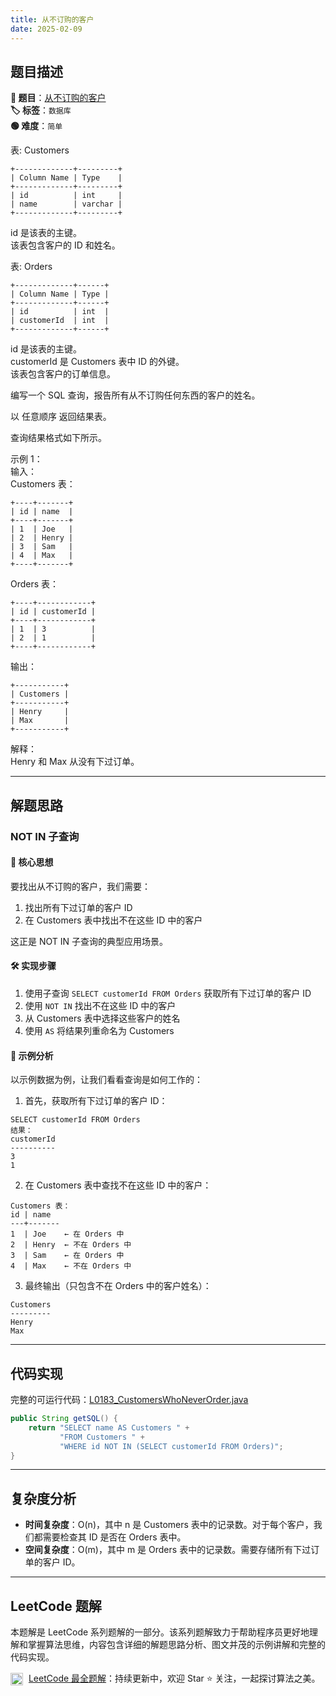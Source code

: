 ```yaml
---
title: 从不订购的客户
date: 2025-02-09
---
```


## 题目描述

**🔗 题目**：[从不订购的客户](https://leetcode.cn/problems/customers-who-never-order/)  
**🏷️ 标签**：`数据库`  
**🟢 难度**：`简单`  

表: Customers
```
+-------------+---------+
| Column Name | Type    |
+-------------+---------+
| id          | int     |
| name        | varchar |
+-------------+---------+
```
id 是该表的主键。  
该表包含客户的 ID 和姓名。  

表: Orders
```
+-------------+------+
| Column Name | Type |
+-------------+------+
| id          | int  |
| customerId  | int  |
+-------------+------+
```
id 是该表的主键。  
customerId 是 Customers 表中 ID 的外键。  
该表包含客户的订单信息。  

编写一个 SQL 查询，报告所有从不订购任何东西的客户的姓名。  

以 任意顺序 返回结果表。  

查询结果格式如下所示。  

示例 1：  
输入：  
Customers 表：
```
+----+-------+
| id | name  |
+----+-------+
| 1  | Joe   |
| 2  | Henry |
| 3  | Sam   |
| 4  | Max   |
+----+-------+
```
Orders 表：
```
+----+------------+
| id | customerId |
+----+------------+
| 1  | 3          |
| 2  | 1          |
+----+------------+
```
输出：
```
+-----------+
| Customers |
+-----------+
| Henry     |
| Max       |
+-----------+
```
解释：  
Henry 和 Max 从没有下过订单。

---

## 解题思路

### NOT IN 子查询

#### 📝 核心思想
要找出从不订购的客户，我们需要：
1. 找出所有下过订单的客户 ID
2. 在 Customers 表中找出不在这些 ID 中的客户

这正是 NOT IN 子查询的典型应用场景。

#### 🛠️ 实现步骤
1. 使用子查询 `SELECT customerId FROM Orders` 获取所有下过订单的客户 ID
2. 使用 `NOT IN` 找出不在这些 ID 中的客户
3. 从 Customers 表中选择这些客户的姓名
4. 使用 `AS` 将结果列重命名为 Customers

#### 🧩 示例分析
以示例数据为例，让我们看看查询是如何工作的：

1. 首先，获取所有下过订单的客户 ID：
```
SELECT customerId FROM Orders
结果：
customerId
----------
3
1
```

2. 在 Customers 表中查找不在这些 ID 中的客户：
```
Customers 表：
id | name
---+-------
1  | Joe    ← 在 Orders 中
2  | Henry  ← 不在 Orders 中
3  | Sam    ← 在 Orders 中
4  | Max    ← 不在 Orders 中
```

3. 最终输出（只包含不在 Orders 中的客户姓名）：
```
Customers
---------
Henry
Max
```

---

## 代码实现

完整的可运行代码：[L0183_CustomersWhoNeverOrder.java](../src/main/java/L0183_CustomersWhoNeverOrder.java)

```java
public String getSQL() {
    return "SELECT name AS Customers " +
           "FROM Customers " +
           "WHERE id NOT IN (SELECT customerId FROM Orders)";
}
```

---

## 复杂度分析

- **时间复杂度**：O(n)，其中 n 是 Customers 表中的记录数。对于每个客户，我们都需要检查其 ID 是否在 Orders 表中。
- **空间复杂度**：O(m)，其中 m 是 Orders 表中的记录数。需要存储所有下过订单的客户 ID。

---

## LeetCode 题解

本题解是 LeetCode 系列题解的一部分。该系列题解致力于帮助程序员更好地理解和掌握算法思维，内容包含详细的解题思路分析、图文并茂的示例讲解和完整的代码实现。

<img src="https://github.githubassets.com/images/modules/logos_page/GitHub-Mark.png" alt="GitHub" width="20" style="vertical-align: middle; margin-right: 5px"> [LeetCode 最全题解](https://github.com/LjyYano/LeetCode)：持续更新中，欢迎 Star ⭐️ 关注，一起探讨算法之美。 